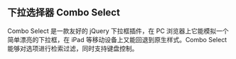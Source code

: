 ## 下拉选择器 Combo Select

Combo Select 是一款友好的 jQuery 下拉框插件，在 PC 浏览器上它能模拟一个简单漂亮的下拉框，在 iPad 等移动设备上又能回退到原生样式。Combo Select 能够对选项进行检索过滤，同时支持键盘控制。
